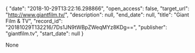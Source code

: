 {
  "date": "2018-10-29T13:22:16.298866", 
  "open_access": false, 
  "target_url": "http://www.giantfilm.tv/", 
  "description": null, 
  "end_date": null, 
  "title": "Giant Film & TV", 
  "record_id": "20181029T132216/7Ds1JN9tWBpZWeqMYz8KDg==", 
  "publisher": "giantfilm.tv", 
  "start_date": null
}

None